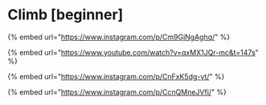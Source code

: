 # Climb \[beginner]

{% embed url="https://www.instagram.com/p/Cm9GjNgAghq/" %}

{% embed url="https://www.youtube.com/watch?v=qxMX1JQr-mc&t=147s" %}

{% embed url="https://www.instagram.com/p/CnFxK5dg-yt/" %}

{% embed url="https://www.instagram.com/p/CcnQMneJVfi/" %}
